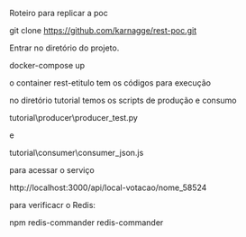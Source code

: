 Roteiro para replicar a poc

git clone https://github.com/karnagge/rest-poc.git

Entrar no diretório do projeto.

docker-compose up

o container rest-etitulo tem os códigos para execução

no diretório tutorial temos os scripts de produção e consumo

tutorial\producer\producer_test.py

e 

tutorial\consumer\consumer_json.js

para acessar o serviço 

http://localhost:3000/api/local-votacao/nome_58524

para verificacr o Redis:

npm redis-commander
redis-commander